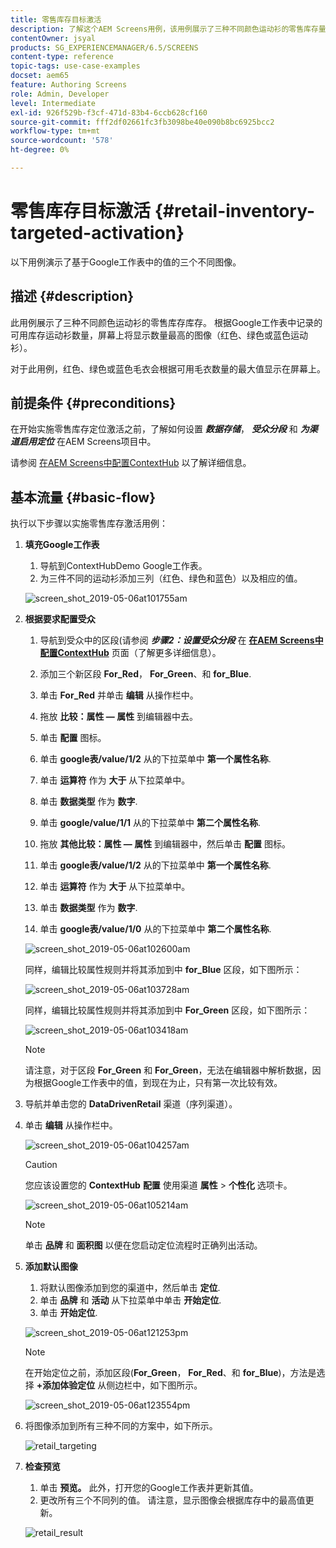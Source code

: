 ```yaml
---
title: 零售库存目标激活
description: 了解这个AEM Screens用例，该用例展示了三种不同颜色运动衫的零售库存量。
contentOwner: jsyal
products: SG_EXPERIENCEMANAGER/6.5/SCREENS
content-type: reference
topic-tags: use-case-examples
docset: aem65
feature: Authoring Screens
role: Admin, Developer
level: Intermediate
exl-id: 926f529b-f3cf-471d-83b4-6ccb628cf160
source-git-commit: fff2df02661fc3fb3098be40e090b8bc6925bcc2
workflow-type: tm+mt
source-wordcount: '578'
ht-degree: 0%

---
```


# 零售库存目标激活 {#retail-inventory-targeted-activation}

以下用例演示了基于Google工作表中的值的三个不同图像。

## 描述 {#description}

此用例展示了三种不同颜色运动衫的零售库存库存。 根据Google工作表中记录的可用库存运动衫数量，屏幕上将显示数量最高的图像（红色、绿色或蓝色运动衫）。

对于此用例，红色、绿色或蓝色毛衣会根据可用毛衣数量的最大值显示在屏幕上。

## 前提条件 {#preconditions}

在开始实施零售库存定位激活之前，了解如何设置 ***数据存储***， ***受众分段*** 和 ***为渠道启用定位*** 在AEM Screens项目中。

请参阅 [在AEM Screens中配置ContextHub](configuring-context-hub.md) 以了解详细信息。

## 基本流量 {#basic-flow}

执行以下步骤以实施零售库存激活用例：

1. **填充Google工作表**

   1. 导航到ContextHubDemo Google工作表。
   1. 为三件不同的运动衫添加三列（红色、绿色和蓝色）以及相应的值。

   ![screen_shot_2019-05-06at101755am](assets/screen_shot_2019-05-06at101755am.png)

1. **根据要求配置受众**

   1. 导航到受众中的区段(请参阅 ***步骤2：设置受众分段*** 在 **[在AEM Screens中配置ContextHub](configuring-context-hub.md)** 页面（了解更多详细信息）。

   1. 添加三个新区段 **For_Red**， **For_Green**、和 **for_Blue**.

   1. 单击 **For_Red** 并单击 **编辑** 从操作栏中。

   1. 拖放 **比较：属性 — 属性** 到编辑器中去。
   1. 单击 **配置** 图标。
   1. 单击 **google表/value/1/2** 从的下拉菜单中 **第一个属性名称**.
   1. 单击 **运算符** 作为 **大于** 从下拉菜单中。
   1. 单击 **数据类型** 作为 **数字**.
   1. 单击 **google/value/1/1** 从的下拉菜单中 **第二个属性名称**.
   1. 拖放 **其他比较：属性 — 属性** 到编辑器中，然后单击 **配置** 图标。
   1. 单击 **google表/value/1/2** 从的下拉菜单中 **第一个属性名称**.
   1. 单击 **运算符** 作为 **大于** 从下拉菜单中。
   1. 单击 **数据类型** 作为 **数字**.
   1. 单击 **google表/value/1/0** 从的下拉菜单中 **第二个属性名称**.

   ![screen_shot_2019-05-06at102600am](assets/screen_shot_2019-05-06at102600am.png)

   同样，编辑比较属性规则并将其添加到中 **for_Blue** 区段，如下图所示：

   ![screen_shot_2019-05-06at103728am](assets/screen_shot_2019-05-06at103728am.png)

   同样，编辑比较属性规则并将其添加到中 **For_Green** 区段，如下图所示：

   ![screen_shot_2019-05-06at103418am](assets/screen_shot_2019-05-06at103418am.png)

   >[!NOTE]
   >
   >请注意，对于区段 **For_Green** 和 **For_Green**，无法在编辑器中解析数据，因为根据Google工作表中的值，到现在为止，只有第一次比较有效。

1. 导航并单击您的 **DataDrivenRetail** 渠道（序列渠道）。
1. 单击 **编辑** 从操作栏中。

   ![screen_shot_2019-05-06at104257am](assets/screen_shot_2019-05-06at104257am.png)

   >[!CAUTION]
   >
   >您应该设置您的 **ContextHub** **配置** 使用渠道 **属性** > **个性化** 选项卡。

   ![screen_shot_2019-05-06at105214am](assets/screen_shot_2019-05-06at105214am.png)

   >[!NOTE]
   >
   >单击 **品牌** 和 **面积图** 以便在您启动定位流程时正确列出活动。

1. **添加默认图像**

   1. 将默认图像添加到您的渠道中，然后单击 **定位**.
   1. 单击 **品牌** 和 **活动** 从下拉菜单中单击 **开始定位**.
   1. 单击 **开始定位**.

   ![screen_shot_2019-05-06at121253pm](assets/screen_shot_2019-05-06at121253pm.png)

   >[!NOTE]
   >
   >在开始定位之前，添加区段(**For_Green**， **For_Red**、和 **for_Blue**)，方法是选择 **+添加体验定位** 从侧边栏中，如下图所示。

   ![screen_shot_2019-05-06at123554pm](assets/screen_shot_2019-05-06at123554pm.png)

1. 将图像添加到所有三种不同的方案中，如下所示。

   ![retail_targeting](assets/retail_targeting.gif)

1. **检查预览**

   1. 单击 **预览。** 此外，打开您的Google工作表并更新其值。
   1. 更改所有三个不同列的值。 请注意，显示图像会根据库存中的最高值更新。

   ![retail_result](assets/retail_result.gif)
